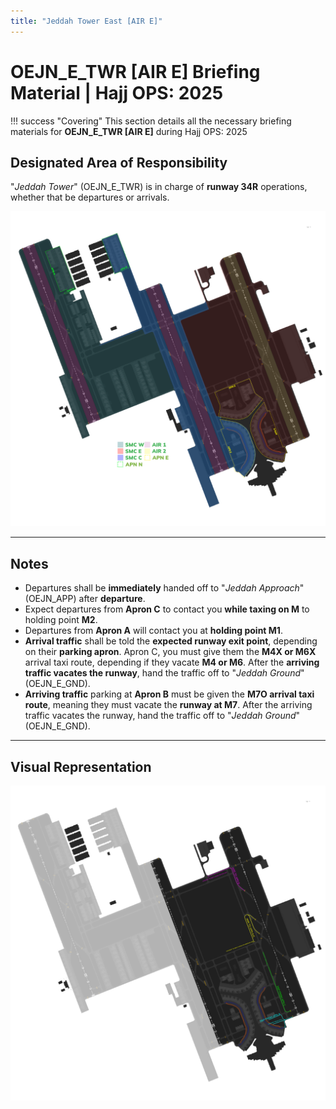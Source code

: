 ```yaml
---
title: "Jeddah Tower East [AIR E]"
---
```


# OEJN_E_TWR [AIR E] Briefing Material | Hajj OPS: 2025

!!! success "Covering"
    This section details all the necessary briefing materials for **OEJN_E_TWR [AIR E]** during Hajj OPS: 2025

## Designated Area of Responsibility 
"*Jeddah Tower*" (OEJN_E_TWR) is in charge of **runway 34R** operations, whether that be departures or arrivals.

![Loading](img/smc.png)

---

## Notes
- Departures shall be **immediately** handed off to "*Jeddah Approach*" (OEJN_APP) after **departure**.
- Expect departures from **Apron C** to contact you **while taxing on M** to holding point **M2**.
- Departures from **Apron A** will contact you at **holding point M1**. 
- **Arrival traffic** shall be told the **expected runway exit point**, depending on their **parking apron**. Apron C, you must give them the **M4X or M6X** arrival taxi route, depending if they vacate **M4 or M6**. After the **arriving traffic vacates the runway**, hand the traffic off to "*Jeddah Ground*" (OEJN_E_GND).
- **Arriving traffic** parking at **Apron B** must be given the **M7O arrival taxi route**, meaning they must vacate the **runway at M7**. After the arriving traffic vacates the runway, hand the traffic off to "*Jeddah Ground*" (OEJN_E_GND).

---

## Visual Representation

![Loading](img/aire.png)